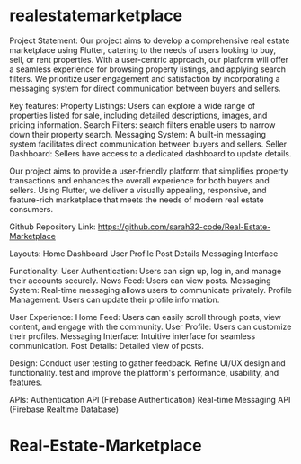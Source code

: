 # realestatemarketplace

Project Statement:
Our project aims to develop a comprehensive real estate marketplace using Flutter, catering to the needs of users looking to buy, sell, or rent properties. With a user-centric approach, our platform will offer a seamless experience for browsing property listings, and applying search filters. We prioritize user engagement and satisfaction by incorporating a messaging system for direct communication between buyers and sellers.

Key features:
Property Listings: Users can explore a wide range of properties listed for sale, including detailed descriptions, images, and pricing information.
Search Filters: search filters enable users to narrow down their property search.
Messaging System: A built-in messaging system facilitates direct communication between buyers and sellers.
Seller Dashboard: Sellers have access to a dedicated dashboard to update details.

Our project aims to provide a user-friendly platform that simplifies property transactions and enhances the overall experience for both buyers and sellers. Using Flutter, we deliver a visually appealing, responsive, and feature-rich marketplace that meets the needs of modern real estate consumers.

Github Repository Link:
https://github.com/sarah32-code/Real-Estate-Marketplace

Layouts:
Home Dashboard
User Profile
Post Details
Messaging Interface

Functionality:
User Authentication: Users can sign up, log in, and manage their accounts securely.
News Feed: Users can view posts.
Messaging System: Real-time messaging allows users to communicate privately.
Profile Management: Users can update their profile information.

User Experience:
Home Feed: Users can easily scroll through posts, view content, and engage with the community.
User Profile: Users can customize their profiles.
Messaging Interface: Intuitive interface for seamless communication.
Post Details: Detailed view of posts.

Design:
Conduct user testing to gather feedback.
Refine UI/UX design and functionality.
test and improve the platform's performance, usability, and features.

APIs:
Authentication API (Firebase Authentication)
Real-time Messaging API (Firebase Realtime Database)

# Real-Estate-Marketplace
